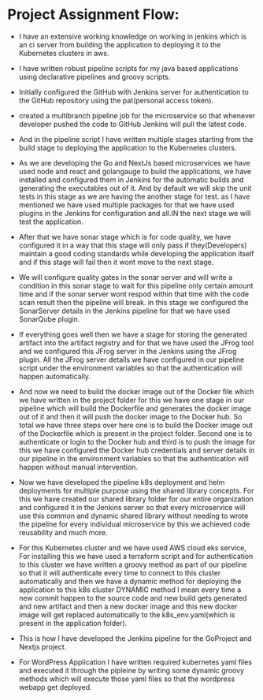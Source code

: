 # Project Assignment Flow: 

* I have an extensive working knowledge on working in jenkins which is an ci server from building the application to deploying it to the Kubernetes clusters in aws.

* I have written robust pipeline scripts for my java based applications using declarative pipelines and groovy scripts.

* Initially configured the GitHub with Jenkins server for authentication to the GitHub repository using the pat(personal access token).

* created a multibranch pipeline job for the microservice so that whenever developer pushed the code to GitHub Jenkins will pull the latest code.

* And in the pipeline script I have written multiple stages starting from the build stage to deploying the application to the Kubernetes clusters.

* As we are developing the Go and NextJs based microservices we have used node and react and golangauge to build the applications, we have installed and configured them in Jenkins for the automatic builds and generating the executables out of it. And by default we will skip the unit tests in this stage as we are having the another stage for test. as I have mentioned we have used multiple packages for that we have used plugins in the Jenkins for configuration and all.IN the next stage we will test the application.

* After that we have sonar stage which is for code quality, we have configured it in a way that this stage will only pass if they(Developers) maintain a good coding standards while developing the application itself and if this stage will fail then it wont move to the next stage.

* We will configure quality gates in the sonar server and will write a condition in this sonar stage to wait for this pipeline only certain amount time and if the sonar server wont respod within that time with the code scan result then the pipeline will break.
in this stage we configured the SonarServer details in the Jenkins pipeline for that we have used SonarQube plugin.

* If everything goes well then we have a stage for storing the generated artifact into the artifact registry and for that we have used the JFrog tool and we configured this JFrog server in the Jenkins using the JFrog plugin. All the JFrog server details we have configured in our pipeline script under the environment variables so that the authentication will happen automatically.

* And now we need to build the docker image out of the Docker file which we have written in the project folder for this we have one stage in our pipeline which will build the Dockerfile and generates the docker image out of it and then it will push the docker image to the Docker hub. So total we have three steps over here one is to build the Docker image out of the Dockerfile which is present in the project folder. Second one is to authenticate or login to the Docker hub and third is to push the image for this we have configured the Docker hub credentials and server details in our pipeline in the environment variables so that the authentication will happen without manual intervention.

* Now we have developed the pipeline k8s deployment and helm deployments for multiple purpose using the shared library concepts. For this we have created our shared library folder for our entire organization and configured it in the Jenkins server so that every microservice will use this common and dynamic shared library without needing to wrote the pipeline for every individual microservice by this we achieved code reusability and much more.

* For this Kubernetes cluster and we have used AWS cloud eks service, For installing this we have used a terraform script and for authentication to this cluster we have written a groovy method as part of our pipeline so that it will authenticate every time to connect to this cluster automatically and then we have a dynamic method for deploying the application to this k8s cluster 
DYNAMIC method I mean every time a new commit happen to the source code and new build gets generated and new artifact and then a new docker image and this new docker image will get replaced automatically to the k8s_env.yaml(which is present in the application folder).

* This is how I have developed the Jenkins pipeline for the GoProject and Nextjs project.

* For WordPress Application I have written required kubernetes yaml files and executed it through the pipleine by writing some dynamic groovy methods which will execute those yaml files so that the wordpress webapp get deployed.


